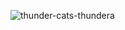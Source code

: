 ![thunder-cats-thundera](https://github.com/Cyb3rW1LL/Cyb3rW1LL/assets/39623516/90ea2ee4-6da7-4881-b1d5-6368284feeb2)

